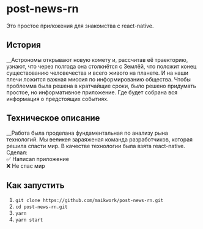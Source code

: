 # post-news-rn
Это простое приложения для знакомства с react-native.

## История
__Астрономы открывают новую комету и, рассчитав её траекторию, узнают, что через полгода она столкнётся с Землёй, что положит конец существованию человечества и всего живого на планете.
И на наши плечи ложится важная миссия по информированию общества. Чтобы проблемма была решена в кратчайщие сроки, было решено придумать простое, но информативное приложение.
Где будет собрана вся информация о предстоящих событиях.


## Техническое описание
__Работа была проделана фундаментальная по анализу рына технологий. Мы ~~великая~~ зараяженая команда разработчиков, которая решила спасти мир.
В качестве технологии была взята react-native. <br />
Сделал: <br />
✅ Написал приложение <br />
❌ Не спас мир <br />


## Как запустить
1. `git clone https://github.com/maikwork/post-news-rn.git` <br />
2. `cd post-news-rn.git` <br />
3. `yarn` <br />
4. `yarn start`
